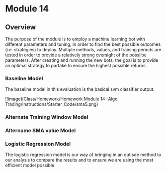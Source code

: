 # Module 14 

## Overview

The purpose of the module is to employ a machine learning bot with different parameters and tuning, in order to find the best possible outcomes (i.e. strategies) to deploy. Multiple methods, values, and training periods are tested in order to provide a relatively strong oversight of the possilbe parameters. After creating and running the new bots, the goal is to provide an optimal strategy to partake to ensure the highest possible returns.

### Baseline Model

The baseline model in this evaluation is the basical svm classifier output.

![image](Class/Homework/Homework Module 14 -Algo Trading/Instructions/Starter_Code/sma5.png)
### Alternate Training Window Model

### Altername SMA value Model

### Logistic Regression Model 

The logistic regression model is our way of bringing in an outisde method to our analysis to compare the results and to ensure we are using the most efficient model possible.